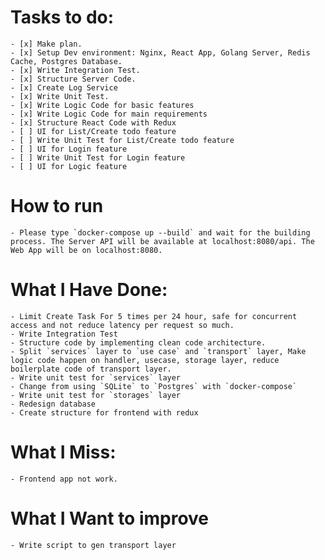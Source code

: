 # **Tasks to do**:
    - [x] Make plan.
    - [x] Setup Dev environment: Nginx, React App, Golang Server, Redis Cache, Postgres Database.
    - [x] Write Integration Test.
    - [x] Structure Server Code. 
    - [x] Create Log Service
    - [x] Write Unit Test.
    - [x] Write Logic Code for basic features
    - [x] Write Logic Code for main requirements
    - [x] Structure React Code with Redux
    - [ ] UI for List/Create todo feature
    - [ ] Write Unit Test for List/Create todo feature
    - [ ] UI for Login feature
    - [ ] Write Unit Test for Login feature
    - [ ] UI for Logic feature

# How to run 
    - Please type `docker-compose up --build` and wait for the building process. The Server API will be available at localhost:8080/api. The Web App will be on localhost:8080.

# What I Have Done:
    - Limit Create Task For 5 times per 24 hour, safe for concurrent access and not reduce latency per request so much.
    - Write Integration Test
    - Structure code by implementing clean code architecture.
    - Split `services` layer to `use case` and `transport` layer, Make logic code happen on handler, usecase, storage layer, reduce boilerplate code of transport layer.
    - Write unit test for `services` layer
    - Change from using `SQLite` to `Postgres` with `docker-compose`
    - Write unit test for `storages` layer
    - Redesign database
    - Create structure for frontend with redux  
# What I Miss:
    - Frontend app not work.
# What I Want to improve
    - Write script to gen transport layer
